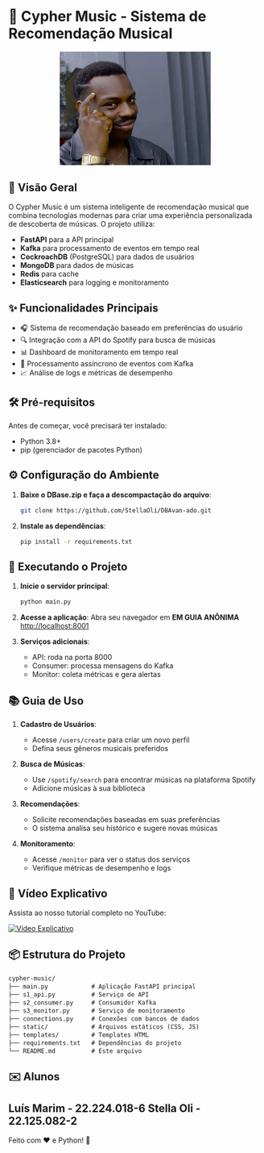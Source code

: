 # 🎵 Cypher Music - Sistema de Recomendação Musical
<p align="center">
  <img src="https://github.com/StellaOli/DBAvan-ado/blob/main/20180703190744-rollsafe-meme.jpeg?raw=true" alt="Cypher Logo" width="300">
</p>

## 🚀 Visão Geral

O Cypher Music é um sistema inteligente de recomendação musical que combina tecnologias modernas para criar uma experiência personalizada de descoberta de músicas. O projeto utiliza:

- **FastAPI** para a API principal
- **Kafka** para processamento de eventos em tempo real
- **CockroachDB** (PostgreSQL) para dados de usuários
- **MongoDB** para dados de músicas
- **Redis** para cache
- **Elasticsearch** para logging e monitoramento

## ✨ Funcionalidades Principais

- 🎧 Sistema de recomendação baseado em preferências do usuário
- 🔍 Integração com a API do Spotify para busca de músicas
- 📊 Dashboard de monitoramento em tempo real
- 🔄 Processamento assíncrono de eventos com Kafka
- 📈 Análise de logs e métricas de desempenho

## 🛠️ Pré-requisitos

Antes de começar, você precisará ter instalado:

- Python 3.8+
- pip (gerenciador de pacotes Python)

## ⚙️ Configuração do Ambiente

1. **Baixe o DBase.zip e faça a descompactação do arquivo**:
   ```bash
   git clone https://github.com/StellaOli/DBAvan-ado.git
   ```
2. **Instale as dependências**:
   ```bash
   pip install -r requirements.txt
   ```


## 🏃 Executando o Projeto

1. **Inicie o servidor principal**:
   ```bash
   python main.py
   ```

2. **Acesse a aplicação**:
   Abra seu navegador em **EM GUIA ANÔNIMA** [http://localhost:8001](http://localhost:8001)

3. **Serviços adicionais**:
   - API: roda na porta 8000
   - Consumer: processa mensagens do Kafka
   - Monitor: coleta métricas e gera alertas

## 📚 Guia de Uso

1. **Cadastro de Usuários**:
   - Acesse `/users/create` para criar um novo perfil
   - Defina seus gêneros musicais preferidos

2. **Busca de Músicas**:
   - Use `/spotify/search` para encontrar músicas na plataforma Spotify
   - Adicione músicas à sua biblioteca

3. **Recomendações**:
   - Solicite recomendações baseadas em suas preferências
   - O sistema analisa seu histórico e sugere novas músicas

4. **Monitoramento**:
   - Acesse `/monitor` para ver o status dos serviços
   - Verifique métricas de desempenho e logs

## 🎥 Vídeo Explicativo

Assista ao nosso tutorial completo no YouTube:

[![Vídeo Explicativo](https://img.youtube.com/vi/O7-fIpWpSi0/0.jpg)](https://www.youtube.com/watch?v=O7-fIpWpSi0)

## 📦 Estrutura do Projeto

```
cypher-music/
├── main.py            # Aplicação FastAPI principal
├── s1_api.py          # Serviço de API
├── s2_consumer.py     # Consumidor Kafka
├── s3_monitor.py      # Serviço de monitoramento
├── connections.py     # Conexões com bancos de dados
├── static/            # Arquivos estáticos (CSS, JS)
├── templates/         # Templates HTML
├── requirements.txt   # Dependências do projeto
└── README.md          # Este arquivo
```

## ✉️ Alunos

Luís Marim - 22.224.018-6
Stella Oli - 22.125.082-2
---

Feito com ❤️ e Python! 🐍
